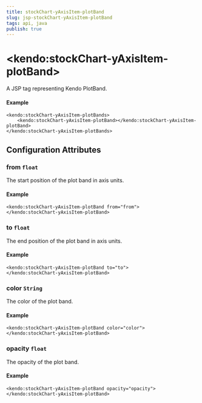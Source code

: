 ```yaml
---
title: stockChart-yAxisItem-plotBand
slug: jsp-stockChart-yAxisItem-plotBand
tags: api, java
publish: true
---
```


# \<kendo:stockChart-yAxisItem-plotBand\>
A JSP tag representing Kendo PlotBand.

#### Example
    <kendo:stockChart-yAxisItem-plotBands>
        <kendo:stockChart-yAxisItem-plotBand></kendo:stockChart-yAxisItem-plotBand>
    </kendo:stockChart-yAxisItem-plotBands>


## Configuration Attributes


### from `float`

The start position of the plot band in axis units.

#### Example
    <kendo:stockChart-yAxisItem-plotBand from="from">
    </kendo:stockChart-yAxisItem-plotBand>



### to `float`

The end position of the plot band in axis units.

#### Example
    <kendo:stockChart-yAxisItem-plotBand to="to">
    </kendo:stockChart-yAxisItem-plotBand>



### color `String`

The color of the plot band.

#### Example
    <kendo:stockChart-yAxisItem-plotBand color="color">
    </kendo:stockChart-yAxisItem-plotBand>



### opacity `float`

The opacity of the plot band.

#### Example
    <kendo:stockChart-yAxisItem-plotBand opacity="opacity">
    </kendo:stockChart-yAxisItem-plotBand>


